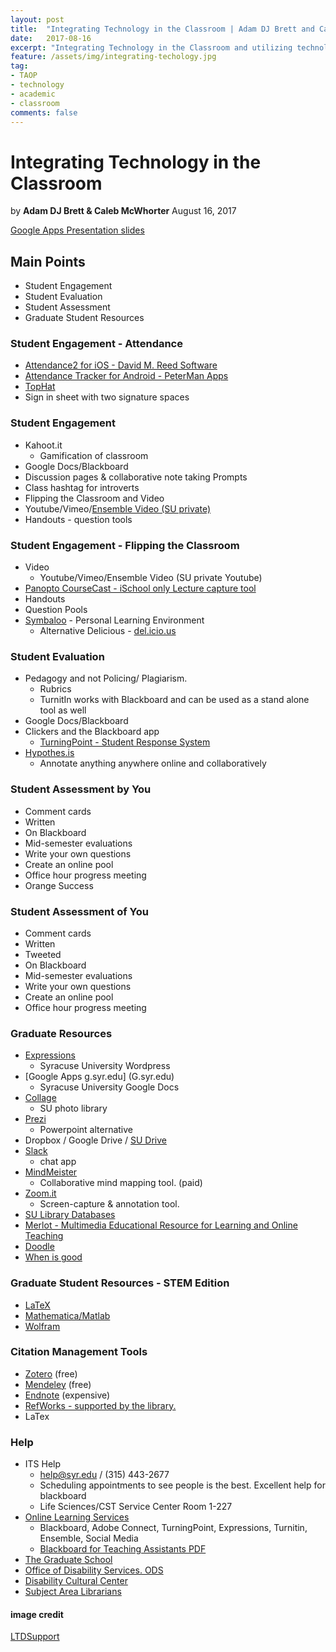 ```yaml
---
layout: post
title:  "Integrating Technology in the Classroom | Adam DJ Brett and Caleb McWhorter"
date:   2017-08-16
excerpt: "Integrating Technology in the Classroom and utilizing technology to enhance teaching."
feature: /assets/img/integrating-techology.jpg
tag:
- TAOP
- technology
- academic
- classroom
comments: false
---
```

<meta property="article:author" content="https://www.facebook.com/adamdjbrett" />

# Integrating Technology in the Classroom
 by **Adam DJ Brett & Caleb McWhorter**
 August 16, 2017

[Google Apps Presentation slides](https://goo.gl/vwqW4A)

## Main Points
* Student Engagement
* Student Evaluation
* Student Assessment
* Graduate Student Resources

### Student Engagement - Attendance
* [Attendance2 for iOS - David M. Reed Software](https://itunes.apple.com/us/app/attendance2/id536206472?mt=8)
* [Attendance Tracker for Android - PeterMan Apps ](https://play.google.com/store/apps/details?id=peterman.apps.attendance&hl=en)
* [TopHat](https://tophat.com/)
*  Sign in sheet with two signature spaces

### Student Engagement
* Kahoot.it
    * Gamification of classroom
* Google Docs/Blackboard
* Discussion pages & collaborative note taking
Prompts
* Class hashtag for introverts
* Flipping the Classroom and Video
* Youtube/Vimeo/[Ensemble Video (SU private)](http://ensemble.syr.edu)
* Handouts - question tools

### Student Engagement - Flipping the Classroom
* Video
    * Youtube/Vimeo/Ensemble Video (SU private Youtube)
* [Panopto CourseCast - iSchool only Lecture capture tool](https://coursecast.ischool.syr.edu/Panopto/Pages/Home.aspx)
* Handouts
* Question Pools
* [Symbaloo](https://www.symbaloo.com/) - Personal Learning Environment
    * Alternative Delicious - [del.icio.us](https://del.icio.us/)

### Student Evaluation
* Pedagogy and not Policing/ Plagiarism.
    *  Rubrics
    * TurnitIn works with Blackboard and can be used as a stand alone tool as well
* Google Docs/Blackboard
* Clickers and the Blackboard app
    * [TurningPoint - Student Response System](https://answers.syr.edu/pages/viewpage.action?pageId=7111328)
* [Hypothes.is](https://web.hypothes.is/)
    * Annotate anything anywhere online and collaboratively

### Student Assessment by You
* Comment cards
* Written
* On Blackboard
* Mid-semester evaluations
* Write your own questions
* Create an online pool
* Office hour progress meeting
* Orange Success

### Student Assessment of You
* Comment cards
* Written
* Tweeted
* On Blackboard
* Mid-semester evaluations
* Write your own questions
* Create an online pool
* Office hour progress meeting

### Graduate Resources
* [Expressions](Expresions.syr.edu)
	* Syracuse University Wordpress
* [Google Apps g.syr.edu] (G.syr.edu)
	*  Syracuse University Google Docs
* [Collage](collage.syr.edu)
	* SU photo library
*  [Prezi](prezi.com)
	*  Powerpoint alternative
* Dropbox / Google Drive / [SU Drive](drive.syr.edu)
* [Slack](slack.com)
	* chat app
* [MindMeister](https://www.mindmeister.com/)
	* Collaborative mind mapping tool. (paid)
*  [Zoom.it](Zoom.it)
	* Screen-capture & annotation tool.
* [SU Library Databases](http://researchguides.library.syr.edu/az.php)
* [Merlot - Multimedia Educational Resource for Learning and Online Teaching](https://www.merlot.org/merlot/index.htm)
* [Doodle](http://doodle.com/)
* [When is good](http://whenisgood.net/)

### Graduate Student Resources - STEM Edition
* [LaTeX](http://pages.uoregon.edu/koch/texshop/)
* [Mathematica/Matlab](https://its.syr.edu/licenses/)
* [Wolfram](http://demonstrations.wolfram.com/)

### Citation Management Tools
* [Zotero](zotero.org) (free)
* [Mendeley](mendeley.com) (free)
* [Endnote](endnote.com) (expensive)
* [RefWorks - supported by the library.](http://researchguides.library.syr.edu/refworks)
* LaTex

### Help
* ITS Help
	* help@syr.edu / (315) 443-2677
	* Scheduling appointments to see people is the best. Excellent help for blackboard
	* Life Sciences/CST Service Center Room 1-227
* [Online Learning Services](http://ols.syr.edu/)
	*  Blackboard, Adobe Connect, TurningPoint, Expressions, Turnitin, Ensemble, Social Media
	*  [Blackboard for Teaching Assistants PDF](http://graduateschool.syr.edu/wp-content/uploads/2015/05/Blackboard-for-TAs-instructions-72613.pdf)
* [The Graduate School](http://graduateschool.syr.edu/)
* [Office of Disability Services. ODS](http://disabilityservices.syr.edu/)
* [Disability Cultural Center](http://sudcc.syr.edu/)
* [Subject Area Librarians](https://library.syr.edu/staff/subjects.php)

#### image credit
[LTDSupport](https://pixabay.com/en/technology-classroom-education-1095751/)
